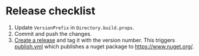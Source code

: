 # Release checklist

1. Update `VersionPrefix` in `Directory.build.props`.
2. Commit and push the changes.
3. [Create a release](https://github.com/lajjne/emoji-toolkit/releases/new) and tag it with the version number.
   This triggers [publish.yml](https://github.com/lajjne/emoji-toolkit/actions/workflows/publish.yml) which publishes a nuget package to https://www.nuget.org/.
